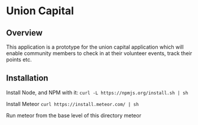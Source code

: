 # Union Capital
## Overview
This application is a prototype for the union capital application which will enable community members to check in at their volunteer events, track their points
etc.  

## Installation

Install Node, and NPM with it:
`curl -L https://npmjs.org/install.sh | sh`

Install Meteor
`curl https://install.meteor.com/ | sh`

Run meteor from the base level of this directory
meteor


